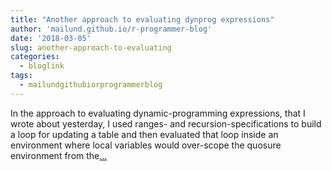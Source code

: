```yaml
---
title: "Another approach to evaluating dynprog expressions"
author: 'mailund.github.io/r-programmer-blog'
date: '2018-03-05'
slug: another-approach-to-evaluating
categories:
  - bloglink
tags:
  - mailundgithubiorprogrammerblog
---
```


In the approach to evaluating dynamic-programming expressions, that I wrote about yesterday, I used ranges- and recursion-specifications to build a loop for updating a table and then evaluated that loop inside an environment where local variables would over-scope the quosure environment from the[... <i class="fas fa-external-link-alt"></i>](https://mailund.github.io/r-programmer-blog/2018/03/05/another-approach-to-evaluating-dynprog-expressions/)

